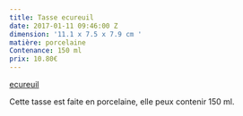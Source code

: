 ```yaml
---
title: Tasse ecureuil
date: 2017-01-11 09:46:00 Z
dimension: '11.1 x 7.5 x 7.9 cm '
matière: porcelaine
Contenance: 150 ml
prix: 10.80€
---
```


[ecureuil](http://cdn1.ideecadeau.fr/media/catalog/product/cache/3/image/1800x/040ec09b1e35df139433887a97daa66f/t/a/tasses-animaux-ideecadeau-fr_4292-18ff3639.jpg)

Cette tasse est faite en porcelaine, elle peux contenir 150 ml. 
